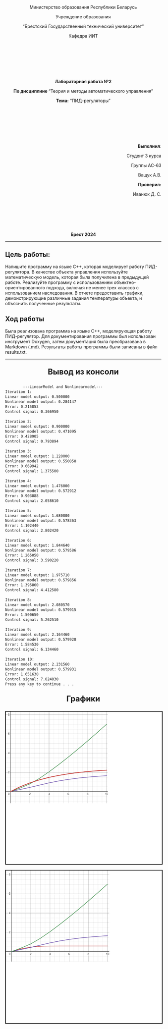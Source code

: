 <p align="center">Министерство образования Республики Беларусь</p>
<p align="center">Учреждение образования</p>
<p align="center">“Брестский Государственный технический университет”</p>
<p align="center">Кафедра ИИТ</p>
<br><br><br><br><br><br>
<p align="center"><strong>Лабораторная работа №2</strong></p>
<p align="center"><strong>По дисциплине</strong> “Теория и методы автоматического управления”</p>
<p align="center"><strong>Тема:</strong> “ПИД-регуляторы”</p>
<br><br><br><br><br><br>
<p align="right"><strong>Выполнил</strong>:</p>
<p align="right">Студент 3 курса</p>
<p align="right">Группы АС-63</p>
<p align="right">Ващук А.В.</p>
<p align="right"><strong>Проверил:</strong></p>
<p align="right">Иванюк Д. С.</p>
<br><br><br><br><br>
<p align="center"><strong>Брест 2024</strong></p>

---
## Цель работы:  
Напишите программу на языке C++, которая моделирует работу ПИД-регулятора. В качестве объекта управления используйте математическую модель, которая была получилена в предыдущей работе. Реализуйте программу с использованием объектно-ориентированного подхода, включая не менее трех классов с использованием наследования. В отчете предоставить графики, демонстрирующие различные задания температуры объекта, и объяснить полученные результаты.
## Ход работы  
Была реализована программа на языке С++, моделирующая работу ПИД-регулятор. Для документирования программы был использован инструмент Doxygen, затем документация была преобразована в Markdown (.md). Результаты работы программы были записаны в файл results.txt.

---

<p align="center" style="font-size:25px;font-weight: bold">Вывод из консоли</p>

```console
        ---LinearModel and Nonlinearmodel---
Iteration 1:
Linear model output: 0.500000
Nonlinear model output: 0.284147
Error: 0.215853
Control signal: 0.366950

Iteration 2:
Linear model output: 0.900000
Nonlinear model output: 0.471095
Error: 0.428905
Control signal: 0.793894

Iteration 3:
Linear model output: 1.220000
Nonlinear model output: 0.550058
Error: 0.669942
Control signal: 1.375500

Iteration 4:
Linear model output: 1.476000
Nonlinear model output: 0.572912
Error: 0.903088
Control signal: 2.058610

Iteration 5:
Linear model output: 1.680800
Nonlinear model output: 0.578363
Error: 1.102440
Control signal: 2.802420

Iteration 6:
Linear model output: 1.844640
Nonlinear model output: 0.579586
Error: 1.265050
Control signal: 3.590220

Iteration 7:
Linear model output: 1.975710
Nonlinear model output: 0.579856
Error: 1.395860
Control signal: 4.412580

Iteration 8:
Linear model output: 2.080570
Nonlinear model output: 0.579915
Error: 1.500650
Control signal: 5.262510

Iteration 9:
Linear model output: 2.164460
Nonlinear model output: 0.579928
Error: 1.584530
Control signal: 6.134460

Iteration 10:
Linear model output: 2.231560
Nonlinear model output: 0.579931
Error: 1.651630
Control signal: 7.024030
Press any key to continue . . .
```

<p align="center" style="font-size:25px;font-weight: bold">Графики</p>
<p align="center"><img style='border:2px solid #000000'src="./../images/Linear_model.png"/>
<p align="center"><img style='border:2px solid #000000'src="./../images/Nonlinear_model.png"/> 
